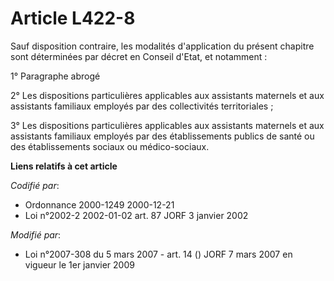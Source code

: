 # Article L422-8

Sauf disposition contraire, les modalités d'application du présent chapitre sont déterminées par décret en Conseil d'Etat, et
notamment :

1° Paragraphe abrogé

2° Les dispositions particulières applicables aux assistants maternels et aux assistants familiaux employés par des
collectivités territoriales ;

3° Les dispositions particulières applicables aux assistants maternels et aux assistants familiaux employés par des
établissements publics de santé ou des établissements sociaux ou médico-sociaux.

**Liens relatifs à cet article**

_Codifié par_:

  - Ordonnance 2000-1249 2000-12-21
  - Loi n°2002-2 2002-01-02 art. 87 JORF 3 janvier 2002

_Modifié par_:

  - Loi n°2007-308 du 5 mars 2007 - art. 14 () JORF 7 mars 2007 en vigueur le 1er janvier 2009
